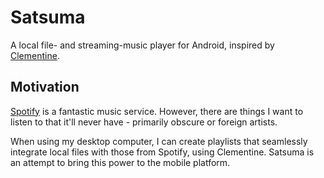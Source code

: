 # Satsuma

A local file- and streaming-music player for Android, inspired by [Clementine].

[Clementine]: http://www.clementine-player.org/

## Motivation

[Spotify] is a fantastic music service.  However, there are things I want to
listen to that it'll never have - primarily obscure or foreign artists.

When using my desktop computer, I can create playlists that seamlessly
integrate local files with those from Spotify, using Clementine.  Satsuma is an
attempt to bring this power to the mobile platform.

[Spotify]: https://www.spotify.com/

